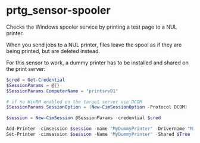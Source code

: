 # prtg_sensor-spooler

Checks the Windows spooler service by printing a test page to a NUL printer.

When you send jobs to a NUL printer, files leave the spool as if they are being printed, but are deleted instead.

For this sensor to work, a dummy printer has to be installed and shared on the print server:

```powershell
$cred = Get-Credential
$SessionParams = @{}
$SessionParams.ComputerName = "printsrv01"

# if no WinRM enabled on the target server use DCOM
$SessionParams.SessionOption = (New-CimSessionOption -Protocol DCOM)

$session = New-CimSession @SessionParams -credential $cred

Add-Printer -cimsession $session -name "MyDummyPrinter" -Drivername "Microsoft XPS Document Writer v4" -portname "NUL:"
Set-Printer -cimsession $session -Name "MyDummyPrinter" -Shared $True -Published $True -ShareName "MyDummyPrinter"
```
